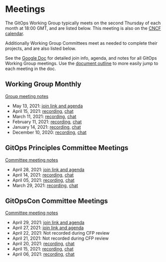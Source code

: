 # Meetings

The GitOps Working Group typically meets on the second Thursday of each month at 18:00 GMT, and are listed below. This meeting is also on the [CNCF calendar](https://www.cncf.io/calendar/).

Additionally Working Group Committees meet as needed to complete their projects, and are also listed below.

See the [Google Doc](https://docs.google.com/document/d/1hxifmCdOV5_FbKloDJRWZQHq0ge-trXJKF-BgV4wHVk/) for detailed join info, agenda, and notes for all GitOps Working Group meetings.
Use the [document outline](https://support.google.com/docs/answer/6367684) to more easily jump to each meeting in the doc.

## Working Group Monthly

[Group meeting notes](https://docs.google.com/document/d/1hxifmCdOV5_FbKloDJRWZQHq0ge-trXJKF-BgV4wHVk/edit#heading=h.94vl69f1t8ph)

- May 13, 2021: [join link and agenda](https://docs.google.com/document/d/1hxifmCdOV5_FbKloDJRWZQHq0ge-trXJKF-BgV4wHVk/edit#heading=h.lq3s56hyydm0)
- April 15, 2021: [recording](https://www.youtube.com/watch?v=c_GqwvP5Wqw&list=PLXOML2VBdIo4-biBmCbfNkP0ywF0f5mau&index=5), [chat](meetings/monthly/2021-04-15-chat.txt)
- March 11, 2021: [recording](https://www.youtube.com/watch?v=P5Ib1CubO54&list=PLXOML2VBdIo4-biBmCbfNkP0ywF0f5mau&index=4), [chat](meetings/monthly/2021-03-11-chat.txt)
- February 11, 2021: [recording](https://www.youtube.com/watch?v=NilaC6Jhq_8&list=PLXOML2VBdIo4-biBmCbfNkP0ywF0f5mau&index=3), [chat](meetings/monthly/2021-02-11-chat.txt)
- January 14, 2021: [recording](https://www.youtube.com/watch?v=JypiRn8HTbw&list=PLXOML2VBdIo4-biBmCbfNkP0ywF0f5mau&index=2), [chat](meetings/monthly/2021-01-14-chat.txt)
- December 10, 2020: [recording](https://www.youtube.com/watch?v=LnzIE6tDfbQ&list=PLXOML2VBdIo4-biBmCbfNkP0ywF0f5mau&index=1), [chat](meetings/monthly/2020-12-10-chat.txt)

## GitOps Principles Committee Meetings

[Committee meeting notes](https://docs.google.com/document/d/1hxifmCdOV5_FbKloDJRWZQHq0ge-trXJKF-BgV4wHVk/edit#heading=h.kr2ebmvnmiq7)

- April 28, 2021: [join link and agenda](https://docs.google.com/document/d/1hxifmCdOV5_FbKloDJRWZQHq0ge-trXJKF-BgV4wHVk/edit#heading=h.fka0qz5oay6e)
- April 14, 2021: [recording](https://www.youtube.com/watch?v=zWxAZuHNGYM&list=PLXOML2VBdIo6XfUTaIbanBN2fIDEyR25s&index=3), [chat](meetings/committee-principles/2021-04-14-chat.txt)
- April 05, 2021: [recording](https://www.youtube.com/watch?v=SGcSRTWnT3k&list=PLXOML2VBdIo6XfUTaIbanBN2fIDEyR25s&index=2), [chat](meetings/committee-principles/2021-04-05-chat.txt)
- March 29, 2021: [recording](https://www.youtube.com/watch?v=2VpbWrKjDkQ&list=PLXOML2VBdIo6XfUTaIbanBN2fIDEyR25s&index=1), [chat](meetings/committee-principles/2021-03-29-chat.txt)

## GitOpsCon Committee Meetings

[Committee meeting notes](https://docs.google.com/document/d/1hxifmCdOV5_FbKloDJRWZQHq0ge-trXJKF-BgV4wHVk/edit#heading=h.qeurskf1lqn)

- April 29, 2021: [join link and agenda](https://docs.google.com/document/d/1hxifmCdOV5_FbKloDJRWZQHq0ge-trXJKF-BgV4wHVk/edit#heading=h.zbkxgvwukw7p)
- April 27, 2021: [join link and agenda](https://docs.google.com/document/d/1hxifmCdOV5_FbKloDJRWZQHq0ge-trXJKF-BgV4wHVk/edit#heading=h.59vbiqolw35g)
- April 22, 2021: Not recorded during CFP review
- April 21, 2021: Not recorded during CFP review
- April 20, 2021: [recording](https://www.youtube.com/watch?v=V0qelLe3Xrs&list=PLXOML2VBdIo47l-Kr0LpZFNbZcL97tnex&index=3&ab_channel=CNCFGitOpsWorkingGroup), [chat](meetings/committee-gitopscon/2021-04-20-chat.txt)
- April 15, 2021: [recording](https://www.youtube.com/watch?v=lwX5MBS1mk8&list=PLXOML2VBdIo47l-Kr0LpZFNbZcL97tnex&index=2), [chat](meetings/committee-gitopscon/2021-04-15-chat.txt)
- April 06, 2021: [recording](https://www.youtube.com/watch?v=qNplG7Rw-YU&list=PLXOML2VBdIo47l-Kr0LpZFNbZcL97tnex&index=1), [chat](meetings/committee-gitopscon/2021-04-06-chat.txt)
